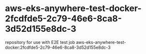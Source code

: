 # aws-eks-anywhere-test-docker-2fcdfde5-2c79-46e6-8ca8-3d52d155e8dc-3
repository for use with E2E test job aws-eks-anywhere-test-docker:2fcdfde5-2c79-46e6-8ca8-3d52d155e8dc-3
